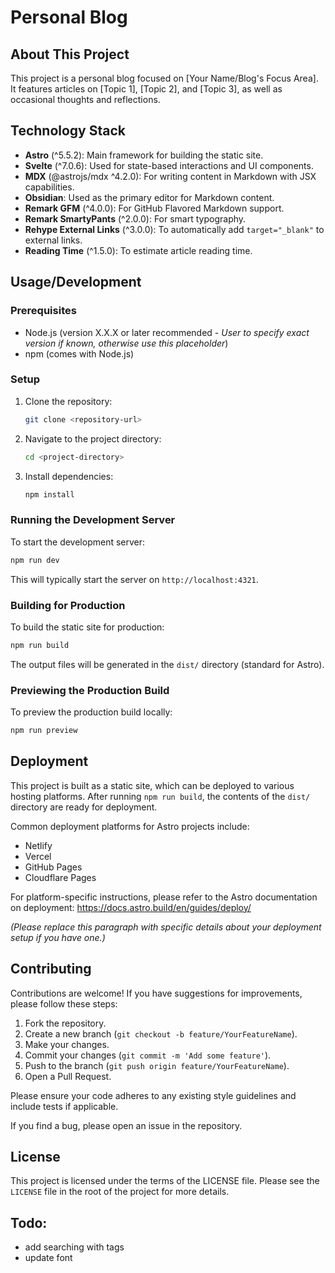 # Personal Blog

## About This Project
This project is a personal blog focused on [Your Name/Blog's Focus Area]. It features articles on [Topic 1], [Topic 2], and [Topic 3], as well as occasional thoughts and reflections.

## Technology Stack
- **Astro** (^5.5.2): Main framework for building the static site.
- **Svelte** (^7.0.6): Used for state-based interactions and UI components.
- **MDX** (@astrojs/mdx ^4.2.0): For writing content in Markdown with JSX capabilities.
- **Obsidian**: Used as the primary editor for Markdown content.
- **Remark GFM** (^4.0.0): For GitHub Flavored Markdown support.
- **Remark SmartyPants** (^2.0.0): For smart typography.
- **Rehype External Links** (^3.0.0): To automatically add `target="_blank"` to external links.
- **Reading Time** (^1.5.0): To estimate article reading time.

## Usage/Development

### Prerequisites
- Node.js (version X.X.X or later recommended - *User to specify exact version if known, otherwise use this placeholder*)
- npm (comes with Node.js)

### Setup
1. Clone the repository:
   ```bash
   git clone <repository-url>
   ```
2. Navigate to the project directory:
   ```bash
   cd <project-directory>
   ```
3. Install dependencies:
   ```bash
   npm install
   ```

### Running the Development Server
To start the development server:
```bash
npm run dev
```
This will typically start the server on `http://localhost:4321`.

### Building for Production
To build the static site for production:
```bash
npm run build
```
The output files will be generated in the `dist/` directory (standard for Astro).

### Previewing the Production Build
To preview the production build locally:
```bash
npm run preview
```

## Deployment

This project is built as a static site, which can be deployed to various hosting platforms.
After running `npm run build`, the contents of the `dist/` directory are ready for deployment.

Common deployment platforms for Astro projects include:
- Netlify
- Vercel
- GitHub Pages
- Cloudflare Pages

For platform-specific instructions, please refer to the Astro documentation on deployment: https://docs.astro.build/en/guides/deploy/

*(Please replace this paragraph with specific details about your deployment setup if you have one.)*

## Contributing

Contributions are welcome! If you have suggestions for improvements, please follow these steps:
1. Fork the repository.
2. Create a new branch (`git checkout -b feature/YourFeatureName`).
3. Make your changes.
4. Commit your changes (`git commit -m 'Add some feature'`).
5. Push to the branch (`git push origin feature/YourFeatureName`).
6. Open a Pull Request.

Please ensure your code adheres to any existing style guidelines and include tests if applicable.

If you find a bug, please open an issue in the repository.

## License

This project is licensed under the terms of the LICENSE file. Please see the `LICENSE` file in the root of the project for more details.

## Todo:
- add searching with tags
- update font

